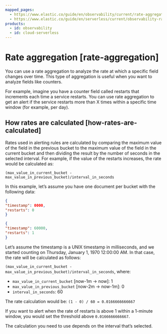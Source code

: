 ```yaml
---
mapped_pages:
  - https://www.elastic.co/guide/en/observability/current/rate-aggregation.html
  - https://www.elastic.co/guide/en/serverless/current/observability-rateAggregation.html
products:
  - id: observability
  - id: cloud-serverless
---
```


# Rate aggregation [rate-aggregation]

You can use a rate aggregation to analyze the rate at which a specific field changes over time. This type of aggregation is useful when you want to analyze fields like counters.

For example, imagine you have a counter field called restarts that increments each time a service restarts. You can use rate aggregation to get an alert if the service restarts more than X times within a specific time window (for example, per day).


## How rates are calculated [how-rates-are-calculated]

Rates used in alerting rules are calculated by comparing the maximum value of the field in the previous bucket to the maximum value of the field in the current bucket and then dividing the result by the number of seconds in the selected interval. For example, if the value of the restarts increases, the rate would be calculated as:

`(max_value_in_current_bucket - max_value_in_previous_bucket)/interval_in_seconds`

In this example, let’s assume you have one document per bucket with the following data:

```json
{
"timestamp": 0000,
"restarts": 0
}

{
"timestamp": 60000,
"restarts": 1
}
```

Let’s assume the timestamp is a UNIX timestamp in milliseconds, and we started counting on Thursday, January 1, 1970 12:00:00 AM. In that case, the rate will be calculated as follows:

`(max_value_in_current_bucket - max_value_in_previous_bucket)/interval_in_seconds`, where:

* `max_value_in_current_bucket` [now-1m → now]: 1
* `max_value_in_previous_bucket` [now-2m → now-1m]: 0
* `interval_in_seconds`: 60

The rate calculation would be: `(1 - 0) / 60 = 0.0166666666667`

If you want to alert when the rate of restarts is above 1 within a 1-minute window, you would set the threshold above `0.0166666666667`.

The calculation you need to use depends on the interval that’s selected.
